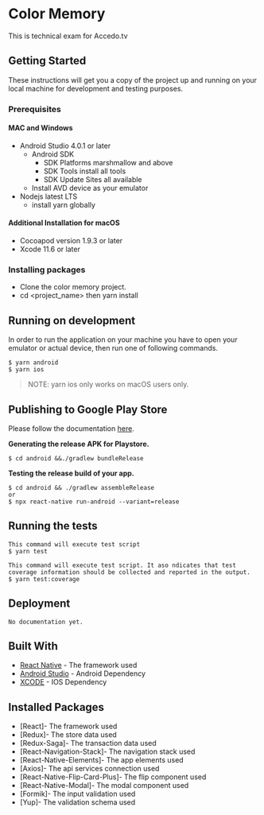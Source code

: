 # Color Memory

This is technical exam for Accedo.tv

## Getting Started

These instructions will get you a copy of the project up and running on your local machine for development and testing purposes.

### Prerequisites

#### MAC and Windows

- Android Studio 4.0.1 or later
  - Android SDK
    - SDK Platforms marshmallow and above
    - SDK Tools install all tools
    - SDK Update Sites all available
  - Install AVD device as your emulator
- Nodejs latest LTS
  - install yarn globally

#### Additional Installation for macOS

- Cocoapod version 1.9.3 or later
- Xcode 11.6 or later

### Installing packages

- Clone the color memory project.
- cd <project_name> then yarn install

## Running on development

In order to run the application on your machine you have to open your emulator or actual device, then run one of following commands.

```
$ yarn android
$ yarn ios
```

> NOTE: yarn ios only works on macOS users only.

## Publishing to Google Play Store

Please follow the documentation [here](https://reactnative.dev/docs/signed-apk-android).

**Generating the release APK for Playstore.**

```
$ cd android &&./gradlew bundleRelease
```

**Testing the release build of your app.**

```
$ cd android && ./gradlew assembleRelease
or
$ npx react-native run-android --variant=release
```

## Running the tests

```
This command will execute test script
$ yarn test
```

```
This command will execute test script. It aso ndicates that test coverage information should be collected and reported in the output.
$ yarn test:coverage
```

## Deployment

    No documentation yet.

## Built With

- [React Native](https://reactnative.dev/) - The framework used
- [Android Studio](https://developer.android.com/) - Android Dependency
- [XCODE](https://developer.apple.com/xcode/) - IOS Dependency

## Installed Packages

- [React]- The framework used
- [Redux]- The store data used
- [Redux-Saga]- The transaction data used
- [React-Navigation-Stack]- The navigation stack used
- [React-Native-Elements]- The app elements used
- [Axios]- The api services connection used
- [React-Native-Flip-Card-Plus]- The flip component used
- [React-Native-Modal]- The modal component used
- [Formik]- The input validation used
- [Yup]- The validation schema used
